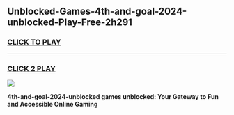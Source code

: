 
## Unblocked-Games-4th-and-goal-2024-unblocked-Play-Free-2h291
<h3>
<a href="https://premium76.site?title=4th-and-goal-2024-unblocked&ref=19M">CLICK TO PLAY</a></h3>
<hr>

<h3>
<a href="https://premium76.site?title=4th-and-goal-2024-unblocked&ref=19M">CLICK 2 PLAY</a>
  
</h3>

<a href="https://premium76.site?title=4th-and-goal-2024-unblocked&ref=19M"><img src="https://clearcache.store/games.png"></a>


**4th-and-goal-2024-unblocked games unblocked: Your Gateway to Fun and Accessible Online Gaming**
